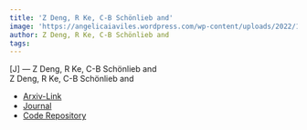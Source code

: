 ```yaml
---  
title: 'Z Deng, R Ke, C-B Schönlieb and'  
image: 'https://angelicaiaviles.wordpress.com/wp-content/uploads/2022/11/normatch5.png'  
author: Z Deng, R Ke, C-B Schönlieb and  
tags:   
---  
```

  
[J] — Z Deng, R Ke, C-B Schönlieb and  
Z Deng, R Ke, C-B Schönlieb and  
  
- [Arxiv-Link](https://arxiv.org/pdf/2211.09593.pdf)
- [Journal ](https://openreview.net/pdf?id=ebiAFpQ0Lw)
- [Code Repository](https://github.com/Math-ML-X/NorMatch)  
        